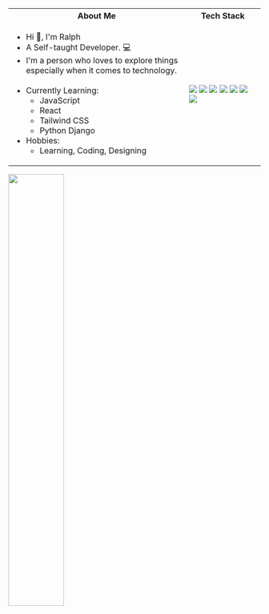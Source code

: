 <!-- # <p align = "center" >Hi 👋, I'm Ralph Rosael </p> -->
<!-- # <p align = "center" ><img align="center"  src="https://github.com/coder-ralph/coder-ralph/master/readme_banner.png?raw" /> </p> -->

<!--  ![](readme-banner.png) -->
 
<!--  <img src="https://komarev.com/ghpvc/?username=coder-ralph&label=Profile%20views&color=0e75b6&style=flat" alt="coder-ralph" /> -->
 
<table>
<tr>
 <th>
 About Me
 </th>
<th>
Tech Stack
</th>
</tr>

<tr>
 <td width="70%">
   <ul>
     <li> Hi 👋, I'm Ralph </li>
     <li> A Self-taught Developer. 💻 </li>
     <li> I'm a person who loves to explore things especially when it comes to technology. </li>
    <br>
     <li> Currently Learning:   
        <ul> 
          <li> JavaScript</li>
          <li> React </li>
          <li> Tailwind CSS</li>
          <li> Python Django</li>
        </ul>          
     </li>  
     <li> Hobbies:
        <ul> 
          <li> Learning, Coding, Designing</li>
        </ul>
     </li>  
   </ul>
</td>

<!--   <h4> Social: </h4>
  <img src="https://img.shields.io/badge/LinkedIn-0077B5?style=for-the-badge&logo=linkedin&logoColor=white"/>
  <img src="https://img.shields.io/badge/Stack_Overflow-FE7A16?style=for-the-badge&logo=stack-overflow&logoColor=white"/>
  <img src="https://img.shields.io/badge/-Hackerrank-2EC866?style=for-the-badge&logo=HackerRank&logoColor=white"/>
  <img src="https://img.shields.io/badge/Codepen-000000?style=for-the-badge&logo=codepen&logoColor=white"/>
  <img src="https://img.shields.io/badge/Codewars-B1361E?style=for-the-badge&logo=Codewars&logoColor=white"/> -->

<td>
    <img src="https://img.shields.io/badge/JavaScript-F7DF1E?style=for-the-badge&logo=javascript&logoColor=black">
    <img src="https://img.shields.io/badge/Python-14354C?style=for-the-badge&logo=python&logoColor=white">
    <img src="https://img.shields.io/badge/Django-092E20?style=for-the-badge&logo=django&logoColor=white">
    <img src="https://img.shields.io/badge/PyTorch-EE4C2C?style=for-the-badge&logo=PyTorch&logoColor=white">
    <img src="https://img.shields.io/badge/Pandas-2C2D72?style=for-the-badge&logo=pandas&logoColor=white">
    <img src="https://img.shields.io/badge/Arduino-00979D?style=for-the-badge&logo=Arduino&logoColor=white">
    <img src="https://img.shields.io/badge/Figma-F24E1E?style=for-the-badge&logo=figma&logoColor=white">
  </td>
</tr>
</table>

<!-- # Connect with me:

<a href="https://www.linkedin.com/coder-ralph" target="blank"><img align="center" src="https://cdn.jsdelivr.net/npm/simple-icons@3.0.1/icons/linkedin.svg" alt="coder-ralph" height="30" width="40" /> -->

<img align="left" width="47%" src="https://github-readme-stats.vercel.app/api/top-langs/?username=coder-ralph&layout=compact" />

<!-- <img align="left" width="47%" src="https://github-readme-stats.vercel.app/api?username=coder-ralph&show_icons=true&theme=default" />

<img align="left" width="47%" src="https://github-readme-streak-stats.herokuapp.com/?user=coder-ralph&" alt="coder-ralph" /> -->

      
<!---
Alpha776/Alpha776 is a ✨ special ✨ repository because its `README.md` (this file) appears on your GitHub profile.
You can click the Preview link to take a look at your changes.
--->
